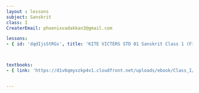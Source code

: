 ```yaml
--- 
layout : lessons 
subject: Sanskrit
class: I
CreaterEmail: phoenixvadakkan3@gmail.com

lessons: 
- { id: 'dqdIjsStRGs', title: 'KITE VICTERS STD 01 Sanskrit Class 1 (First Bell-ഫസ്റ്റ് ബെല്‍)' }



textbooks:
- { link: 'https://d1v6qmyxzkp4v1.cloudfront.net/uploads/ebook/Class_I/SanscritReader/SANSKRITREADER.pdf', title: 'Sanskrit Part -1' , medium: 'Malayalam' } 


---
```


